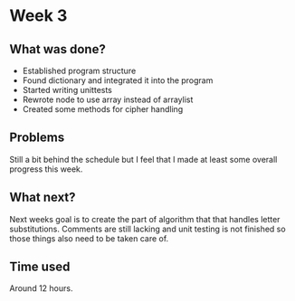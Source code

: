 # Week 3

## What was done?
- Established program structure
- Found dictionary and integrated it into the program
- Started writing unittests
- Rewrote node to use array instead of arraylist
- Created some methods for cipher handling

## Problems
Still a bit behind the schedule but I feel that I made at least some overall progress this week.

## What next?
Next weeks goal is to create the part of algorithm that that handles letter substitutions. Comments are still lacking 
and unit testing is not finished so those things also need to be taken care of. 

## Time used
Around 12 hours.
